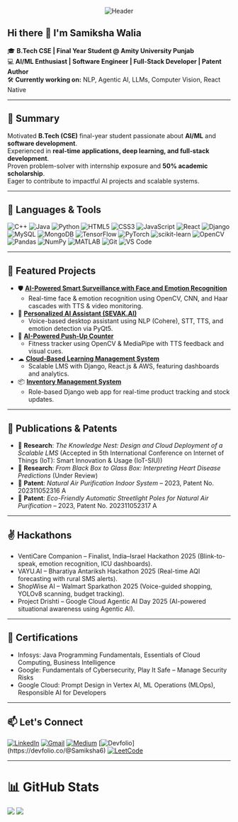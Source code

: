 <div align="center">
  
  ![Header](https://capsule-render.vercel.app/api?type=waving&color=gradient&customColorList=0,2,2,5,30&height=300&section=header&text=Samiksha%20Walia&fontSize=90&fontAlign=50&fontAlignY=40&desc=AI%20%7C%20ML%20%7C%20Web%20Development%20%7C%20Patent%20Author&descAlign=50&descAlignY=60&animation=fadeIn)

</div>

## Hi there 👋 I'm Samiksha Walia

🎓 **B.Tech CSE | Final Year Student @ Amity University Punjab** <br>
💻 **AI/ML Enthusiast | Software Engineer | Full-Stack Developer | Patent Author** <br>
🛠️ **Currently working on:** NLP, Agentic AI, LLMs, Computer Vision, React Native <br>

---

## 🧠 Summary
Motivated **B.Tech (CSE)** final-year student passionate about **AI/ML** and **software development**.  
Experienced in **real-time applications, deep learning, and full-stack development**.  
Proven problem-solver with internship exposure and **50% academic scholarship**.  
Eager to contribute to impactful AI projects and scalable systems.

---

## 🧰 Languages & Tools
![C++](https://img.shields.io/badge/c++-%2300599C.svg?style=for-the-badge&logo=c%2B%2B&logoColor=white)
![Java](https://img.shields.io/badge/java-%23ED8B00.svg?style=for-the-badge&logo=openjdk&logoColor=white)
![Python](https://img.shields.io/badge/python-3670A0?style=for-the-badge&logo=python&logoColor=ffdd54)
![HTML5](https://img.shields.io/badge/html5-%23E34F26.svg?style=for-the-badge&logo=html5&logoColor=white)
![CSS3](https://img.shields.io/badge/css3-%231572B6.svg?style=for-the-badge&logo=css3&logoColor=white)
![JavaScript](https://img.shields.io/badge/javascript-%23323330.svg?style=for-the-badge&logo=javascript&logoColor=%23F7DF1E)
![React](https://img.shields.io/badge/react-%2320232a.svg?style=for-the-badge&logo=react&logoColor=%2361DAFB)
![Django](https://img.shields.io/badge/django-%23092E20.svg?style=for-the-badge&logo=django&logoColor=white)
![MySQL](https://img.shields.io/badge/mysql-4479A1.svg?style=for-the-badge&logo=mysql&logoColor=white)
![MongoDB](https://img.shields.io/badge/mongodb-%2347A248.svg?style=for-the-badge&logo=mongodb&logoColor=white)
![TensorFlow](https://img.shields.io/badge/TensorFlow-%23FF6F00.svg?style=for-the-badge&logo=TensorFlow&logoColor=white)
![PyTorch](https://img.shields.io/badge/PyTorch-%23EE4C2C.svg?style=for-the-badge&logo=pytorch&logoColor=white)
![scikit-learn](https://img.shields.io/badge/scikit--learn-%23F7931E.svg?style=for-the-badge&logo=scikit-learn&logoColor=white)
![OpenCV](https://img.shields.io/badge/opencv-%23white.svg?style=for-the-badge&logo=opencv&logoColor=white)
![Pandas](https://img.shields.io/badge/pandas-%23150458.svg?style=for-the-badge&logo=pandas&logoColor=white)
![NumPy](https://img.shields.io/badge/numpy-%23013243.svg?style=for-the-badge&logo=numpy&logoColor=white)
![MATLAB](https://img.shields.io/badge/MATLAB-%23e16737.svg?style=for-the-badge&logo=mathworks&logoColor=white)
![Git](https://img.shields.io/badge/git-%23F05033.svg?style=for-the-badge&logo=git&logoColor=white)
![VS Code](https://img.shields.io/badge/VSCode-%23007ACC.svg?style=for-the-badge&logo=visual-studio-code&logoColor=white)

---

## 📂 Featured Projects
- 🛡 **[AI-Powered Smart Surveillance with Face and Emotion Recognition](https://github.com/Samiksha-Walia/Smart_CCTV.git)**
  - Real-time face & emotion recognition using OpenCV, CNN, and Haar cascades with TTS & video monitoring.
- 🤖 **[Personalized AI Assistant (SEVAK.AI)](https://github.com/Samiksha-Walia/Sevak.AI.git)**
  - Voice-based desktop assistant using NLP (Cohere), STT, TTS, and emotion detection via PyQt5.
- 💪 **[AI-Powered Push-Up Counter](https://github.com/Samiksha-Walia/Push-O-Meter.git)**
  - Fitness tracker using OpenCV & MediaPipe with TTS feedback and visual cues.
- ☁ **[Cloud-Based Learning Management System](https://github.com/Samiksha-Walia/LMS.git)**
  - Scalable LMS with Django, React.js & AWS, featuring dashboards and analytics.
- 📦 **[Inventory Management System](https://github.com/Samiksha-Walia/Inventory_Management.git)**
  - Role-based Django web app for real-time product tracking and stock updates.

---

## 📜 Publications & Patents
- 📄 **Research**: *The Knowledge Nest: Design and Cloud Deployment of a Scalable LMS* (Accepted in 5th International Conference on Internet of Things (IoT): Smart Innovation & Usage (IoT-SIU))  
- 📄 **Research**: *From Black Box to Glass Box: Interpreting Heart Disease Predictions* (Under Review)  
- 📝 **Patent**: *Natural Air Purification Indoor System* – 2023, Patent No. 202311052316 A  
- 📝 **Patent**: *Eco-Friendly Automatic Streetlight Poles for Natural Air Purification* – 2023, Patent No. 202311052317 A  


---

## ✌️ Hackathons
-  VentiCare Companion – Finalist, India–Israel Hackathon 2025 (Blink-to-speak, emotion recognition, ICU dashboards).
- VAYU.AI – Bharatiya Antariksh Hackathon 2025 (Real-time AQI forecasting with rural SMS alerts).
- ShopWise AI – Walmart Sparkathon 2025 (Voice-guided shopping, YOLOv8 scanning, budget tracking).
- Project Drishti – Google Cloud Agentic AI Day 2025 (AI-powered situational awareness using Agentic AI).
---

## 🏅 Certifications
- Infosys: Java Programming Fundamentals, Essentials of Cloud Computing, Business Intelligence  
- Google: Fundamentals of Cybersecurity, Play It Safe – Manage Security Risks  
- Google Cloud: Prompt Design in Vertex AI, ML Operations (MLOps), Responsible AI for Developers  

---

## 📫 Let's Connect
[![LinkedIn](https://img.shields.io/badge/-LinkedIn-0077B5?style=flat-square&logo=linkedin&logoColor=white)](https://www.linkedin.com/in/samiksha-walia)
[![Gmail](https://img.shields.io/badge/-Gmail-D14836?style=flat-square&logo=gmail&logoColor=white)](mailto:samikshawalia2003@gmail.com)
[![Medium](https://img.shields.io/badge/Medium-12100E?style=for-the-badge&logo=medium&logoColor=white)](https://medium.com/@samikshawalia2003)
[![Devfolio](https://img.shields.io/badge/Devfolio-0A0A0A?style=for-the-badge&logo=data:image/png;base64,iVBORw0KGgoAAAANSUhEUgAAAA8AAAAOCAYAAAAVVb0fAAAA...)](https://devfolio.co/@Samiksha6)
[![LeetCode](https://img.shields.io/badge/-LeetCode-FFA116?style=flat-square&logo=leetcode&logoColor=white)](https://leetcode.com/u/SamikshaWalia) 


---

# 📊 GitHub Stats
![](https://nirzak-streak-stats.vercel.app/?user=Samiksha-Walia&theme=dark&hide_border=false)
![](https://github-readme-stats.vercel.app/api/top-langs/?username=Samiksha-Walia&theme=dark&hide_border=false&layout=compact)














<!-- ---

# 💻 LeetCode Stats
![Leetcode Stats](https://leetcard.jacoblin.cool/SamikshaWalia?ext=heatmap)

----->